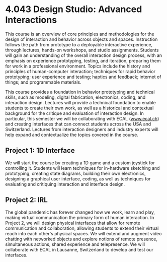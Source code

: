 # 4.043 Design Studio: Advanced Interactions

This course is an overview of core principles and methodologies for the design of interaction and behavior across objects and spaces. Instruction follows the path from prototype to a deployable interactive experience, through lectures, hands-on workshops, and studio assignments. Students will gain an understanding of the overall interaction design process, with an emphasis on experience prototyping, testing, and iteration, preparing them for work in a professional environment. Topics include the history and principles of human-computer interaction; techniques for rapid behavior prototyping; user experience and testing; haptics and feedback; internet of things; and programmable materials.

This course provides a foundation in behavior prototyping and technical skills, such as modeling, digital fabrication, electronics, coding, and interaction design. Lectures will provide a technical foundation to enable students to create their own work, as well as a historical and contextual background for the critique and evaluation of interaction design. In particular, this semester we will be collaborating with ECAL (www.ecal.ch) and creating interfaces that can connect students across the USA and Switzerland. Lectures from interaction designers and industry experts will help expand and contextualize the topics covered in the course.

## Project 1: 1D Interface

We will start the course by creating a 1D game and a custom joystick for controlling it. Students will learn techniques for in-hardware sketching and prototyping, creating state diagrams, building their own electronics, designing a graphical user interface, coding, as well as techniques for evaluating and critiquing interaction and interface design.

## Project 2: IRL

The global pandemic has forever changed how we work, learn and play, making virtual communication the primary form of human interaction. In Project 2, we will design physical interfaces that allow for remote communication and collaboration, allowing students to extend their virtual reach into each other's physical spaces. We will extend and augment video chatting with networked objects and explore notions of remote presence, simultaneous actions, shared experience and telepresence. We will collaborate with ECAL in Lausanne, Switzerland to develop and test our interfaces.
